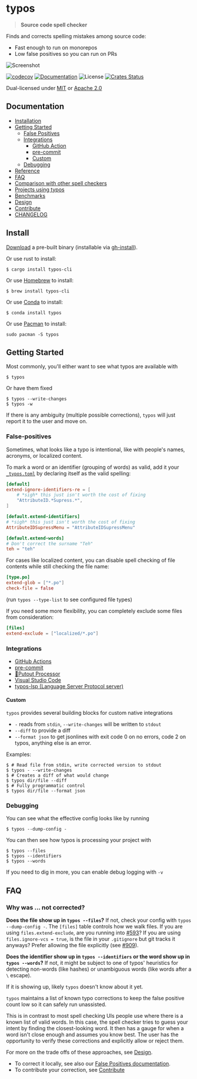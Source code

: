 # typos

> **Source code spell checker**

Finds and corrects spelling mistakes among source code:
- Fast enough to run on monorepos
- Low false positives so you can run on PRs

![Screenshot](./docs/screenshot.png)

[![codecov](https://codecov.io/gh/crate-ci/typos/branch/master/graph/badge.svg)](https://codecov.io/gh/crate-ci/typos)
[![Documentation](https://img.shields.io/badge/docs-master-blue.svg)][Documentation]
![License](https://img.shields.io/crates/l/typos.svg)
[![Crates Status](https://img.shields.io/crates/v/typos.svg)][Crates.io]

Dual-licensed under [MIT](LICENSE-MIT) or [Apache 2.0](LICENSE-APACHE)

## Documentation

- [Installation](#install)
- [Getting Started](#getting-started)
  - [False Positives](#false-positives)
  - [Integrations](#integrations)
    - [GitHub Action](docs/github-action.md)
    - [pre-commit](docs/pre-commit.md)
    - [Custom](#custom)
  - [Debugging](#debugging)
- [Reference](docs/reference.md)
- [FAQ](#faq)
- [Comparison with other spell checkers](docs/comparison.md)
- [Projects using typos](https://github.com/crate-ci/typos/wiki)
- [Benchmarks](benchsuite/runs)
- [Design](docs/design.md)
- [Contribute](CONTRIBUTING.md)
- [CHANGELOG](CHANGELOG.md)

## Install

[Download](https://github.com/crate-ci/typos/releases) a pre-built binary
(installable via [gh-install](https://github.com/crate-ci/gh-install)).

Or use rust to install:
```console
$ cargo install typos-cli
```

Or use [Homebrew](https://brew.sh/) to install:
```console
$ brew install typos-cli
```

Or use [Conda](https://conda.io/) to install:
```console
$ conda install typos
```

Or use [Pacman](https://wiki.archlinux.org/title/pacman) to install:
```
sudo pacman -S typos
```

## Getting Started

Most commonly, you'll either want to see what typos are available with
```console
$ typos
```

Or have them fixed
```console
$ typos --write-changes
$ typos -w
```
If there is any ambiguity (multiple possible corrections), `typos` will just report it to the user and move on.

### False-positives

Sometimes, what looks like a typo is intentional, like with people's names, acronyms, or localized content.

To mark a word or an identifier (grouping of words) as valid, add it your [`_typos.toml`](docs/reference.md) by declaring itself as the valid spelling:
```toml
[default]
extend-ignore-identifiers-re = [
    # *sigh* this just isn't worth the cost of fixing
    "AttributeID.*Supress.*",
]

[default.extend-identifiers]
# *sigh* this just isn't worth the cost of fixing
AttributeIDSupressMenu = "AttributeIDSupressMenu"

[default.extend-words]
# Don't correct the surname "Teh"
teh = "teh"
```

For cases like localized content, you can disable spell checking of file contents while still checking the file name:
```toml
[type.po]
extend-glob = ["*.po"]
check-file = false
```
(run `typos --type-list` to see configured file types)

If you need some more flexibility, you can completely exclude some files from consideration:
```toml
[files]
extend-exclude = ["localized/*.po"]
```

### Integrations

- [GitHub Actions](docs/github-action.md)
- [pre-commit](docs/pre-commit.md)
- [🐊Putout Processor](https://github.com/putoutjs/putout-processor-typos)
- [Visual Studio Code](https://github.com/tekumara/typos-vscode)
- [typos-lsp (Language Server Protocol server)](https://github.com/tekumara/typos-vscode)

#### Custom

`typos` provides several building blocks for custom native integrations
- `-` reads from `stdin`, `--write-changes` will be written to `stdout`
- `--diff` to provide a diff
- `--format json` to get jsonlines with exit code 0 on no errors, code 2 on typos, anything else is an error.

Examples:
```console
$ # Read file from stdin, write corrected version to stdout
$ typos - --write-changes
$ # Creates a diff of what would change
$ typos dir/file --diff
$ # Fully programmatic control
$ typos dir/file --format json
```

### Debugging

You can see what the effective config looks like by running
```console
$ typos --dump-config -
```

You can then see how typos is processing your project with
```console
$ typos --files
$ typos --identifiers
$ typos --words
```

If you need to dig in more, you can enable debug logging with `-v`

## FAQ

### Why was ... not corrected?

**Does the file show up in `typos --files`?**
If not, check your config with `typos --dump-config -`.
The `[files]` table controls how we walk files.
If you are using `files.extend-exclude`,
are you running into [#593](https://github.com/crate-ci/typos/issues/593)?
If you are using `files.ignore-vcs = true`,
is the file in your `.gitignore` but git tracks it anyways?
Prefer allowing the file explicitly (see [#909](https://github.com/crate-ci/typos/issues/909)).

**Does the identifier show up in `typos --identifiers` or the word show up in `typos --words`?**
If not, it might be subject to one of typos' heuristics for
detecting non-words (like hashes) or
unambiguous words (like words after a `\` escape).

If it is showing up, likely `typos` doesn't know about it yet.

`typos` maintains a list of known typo corrections to keep the false positive
count low so it can safely run unassisted.

This is in contrast to most spell checking UIs people use where there is a
known list of valid words.  In this case, the spell checker tries to guess your
intent by finding the closest-looking word.  It then has a gauge for when a
word isn't close enough and assumes you know best.  The user has the
opportunity to verify these corrections and explicitly allow or reject them.

For more on the trade offs of these approaches, see [Design](docs/design.md).

- To correct it locally, see also our [False Positives documentation](#false-positives).
- To contribute your correction, see [Contribute](CONTRIBUTING.md)

[Crates.io]: https://crates.io/crates/typos-cli
[Documentation]: https://docs.rs/typos
